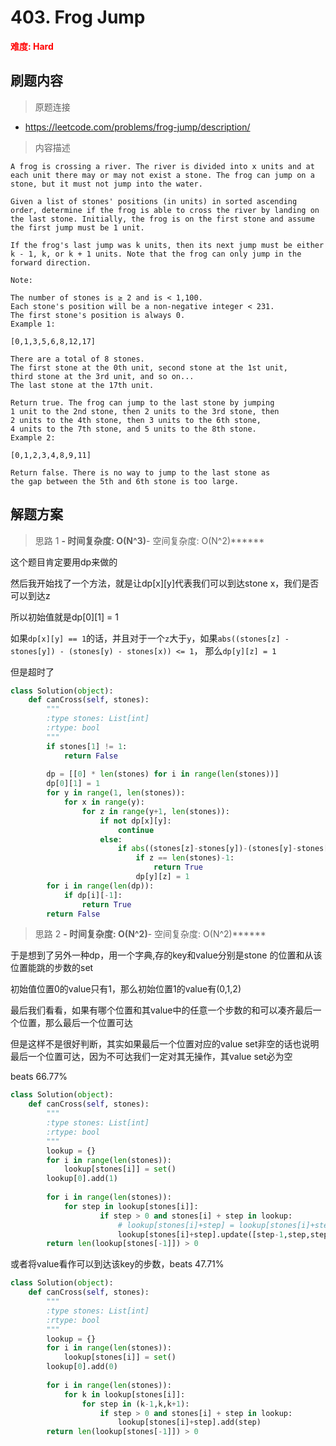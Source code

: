 # 403. Frog Jump

**<font color=red>难度: Hard</font>**

## 刷题内容

> 原题连接

* https://leetcode.com/problems/frog-jump/description/

> 内容描述

```
A frog is crossing a river. The river is divided into x units and at each unit there may or may not exist a stone. The frog can jump on a stone, but it must not jump into the water.

Given a list of stones' positions (in units) in sorted ascending order, determine if the frog is able to cross the river by landing on the last stone. Initially, the frog is on the first stone and assume the first jump must be 1 unit.

If the frog's last jump was k units, then its next jump must be either k - 1, k, or k + 1 units. Note that the frog can only jump in the forward direction.

Note:

The number of stones is ≥ 2 and is < 1,100.
Each stone's position will be a non-negative integer < 231.
The first stone's position is always 0.
Example 1:

[0,1,3,5,6,8,12,17]

There are a total of 8 stones.
The first stone at the 0th unit, second stone at the 1st unit,
third stone at the 3rd unit, and so on...
The last stone at the 17th unit.

Return true. The frog can jump to the last stone by jumping 
1 unit to the 2nd stone, then 2 units to the 3rd stone, then 
2 units to the 4th stone, then 3 units to the 6th stone, 
4 units to the 7th stone, and 5 units to the 8th stone.
Example 2:

[0,1,2,3,4,8,9,11]

Return false. There is no way to jump to the last stone as 
the gap between the 5th and 6th stone is too large.
```

## 解题方案

> 思路 1
******- 时间复杂度: O(N^3)******- 空间复杂度: O(N^2)******

这个题目肯定要用dp来做的

然后我开始找了一个方法，就是让dp[x][y]代表我们可以到达stone x，我们是否可以到达z

所以初始值就是dp[0][1] = 1

如果```dp[x][y] == 1```的话，并且对于一个```z```大于```y```，如果```abs((stones[z] - stones[y]) - (stones[y) - stones[x)) <= 1```，
那么```dp[y][z] = 1```

但是超时了

```python
class Solution(object):
    def canCross(self, stones):
        """
        :type stones: List[int]
        :rtype: bool
        """
        if stones[1] != 1:
            return False
        
        dp = [[0] * len(stones) for i in range(len(stones))]
        dp[0][1] = 1
        for y in range(1, len(stones)):
            for x in range(y):
                for z in range(y+1, len(stones)):
                    if not dp[x][y]:
                        continue
                    else:
                        if abs((stones[z]-stones[y])-(stones[y]-stones[x])) <= 1:
                            if z == len(stones)-1:
                                return True
                            dp[y][z] = 1
        for i in range(len(dp)):
            if dp[i][-1]:
                return True
        return False
```





> 思路 2
******- 时间复杂度: O(N^2)******- 空间复杂度: O(N^2)******

于是想到了另外一种dp，用一个字典,存的key和value分别是stone 的位置和从该位置能跳的步数的set

初始值位置0的value只有1，那么初始位置1的value有(0,1,2)

最后我们看看，如果有哪个位置和其value中的任意一个步数的和可以凑齐最后一个位置，那么最后一个位置可达

但是这样不是很好判断，其实如果最后一个位置对应的value set非空的话也说明最后一个位置可达，因为不可达我们一定对其无操作，其value set必为空

beats 66.77%
```python
class Solution(object):
    def canCross(self, stones):
        """
        :type stones: List[int]
        :rtype: bool
        """
        lookup = {}
        for i in range(len(stones)):
            lookup[stones[i]] = set()
        lookup[0].add(1)
        
        for i in range(len(stones)):
            for step in lookup[stones[i]]:
                    if step > 0 and stones[i] + step in lookup:
                        # lookup[stones[i]+step] = lookup[stones[i]+step].union(set([step-1,step,step+1]))
                        lookup[stones[i]+step].update([step-1,step,step+1])
        return len(lookup[stones[-1]]) > 0
```

或者将value看作可以到达该key的步数，beats 47.71%

```python
class Solution(object):
    def canCross(self, stones):
        """
        :type stones: List[int]
        :rtype: bool
        """
        lookup = {}
        for i in range(len(stones)):
            lookup[stones[i]] = set()
        lookup[0].add(0)
        
        for i in range(len(stones)):
            for k in lookup[stones[i]]:
                for step in (k-1,k,k+1):
                    if step > 0 and stones[i] + step in lookup:
                        lookup[stones[i]+step].add(step)
        return len(lookup[stones[-1]]) > 0 
```















